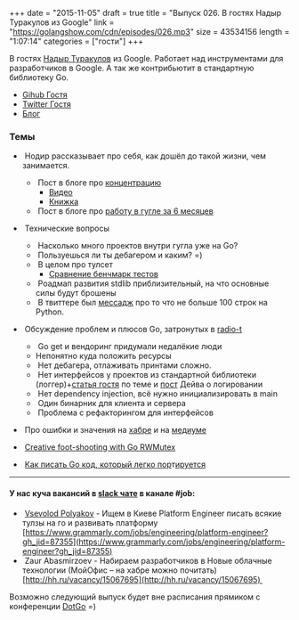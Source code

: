 +++
date = "2015-11-05"
draft = true
title = "Выпуск 026. В гостях Надыр Туракулов из Google"
link = "https://golangshow.com/cdn/episodes/026.mp3"
size = 43534156
length = "1:07:14"
categories = ["гости"]
+++

В гостях [Надыр Туракулов](http://nodir.io/) из Google. Работает над инструментами для разработчиков в Google. А так же контрибьютит в стандартную библиотеку Go.

* [Gihub Гостя](https://github.com/nodirt)
* [Twitter Гостя](https://twitter.com/nodirtz)
* [Блог](http://nodir.io/)


### Темы

-  Нодир рассказывает про себя, как дошёл до такой жизни, чем занимается.
    -  Пост в блоге про [концентрацию](http://nodir.io/post/132007505696/on-mindfulness)
        + [Видео](https://www.youtube.com/watch?v=8XPDCGlP630)
        + [Книжка](https://books.google.com/books/about/Search_Inside_Yourself.html?id=TeU90XUYAUAC&printsec=frontcover&source=kp_read_button&hl=en&output=reader&pg=GBS.PT2.w.0.0.0.3)
    -  Пост в блоге про [работу в гугле за 6 месяцев](http://nodir.io/post/79121611709/google)
-  Технические вопросы
    -  Насколько много проектов внутри гугла уже на Go?
    -  Пользуешься ли ты дебагером и каким? =)
    -  В целом про тулсет
        + [Сравнение бенчмарк тестов](https://github.com/divan/gobenchui)
    -  Роадмап развития stdlib приблизительный, на что основные силы будут брошены
    -  В твиттере был [мессадж](https://twitter.com/M0sth8/status/661309409318989824) про то что не больше 100 строк на Python.
-  Обсуждение проблем и плюсов Go, затронутых в [radio-t](http://www.radio-t.com/p/2015/10/31/podcast-468/)
    -  Go get и вендоринг придумали недалёкие люди
    -  Непонятно куда положить ресурсы
    -  Нет дебагера, отлаживать принтами сложно.
    -  Нет интерфейсов у проектов из стандартной библиотеки (логгер)+[статья гостя](http://nodir.io/post/132312948446/logger) по теме и [пост](http://dave.cheney.net/2015/11/05/lets-talk-about-logging) Дейва о логировании 
    -  Нет dependency injection, всё нужно инициализировать в main
    -  Один бинарник для клиента и сервера
    -  Проблема с рефакторингом для интерфейсов

-  Про ошибки и значения на [хабре](http://habrahabr.ru/post/270027/) и на [медиуме](https://medium.com/@divan/explaining-go-error-handling-44099bcd2b1f#.lha11fon8)
-  [Creative foot-shooting with Go RWMutex](https://blog.cloudflare.com/creative-foot-shooting-with-go-rwmutex/)
-  [Как писать Go код, который легко пор](http://habrahabr.ru/post/269943/)т[ируется](http://habrahabr.ru/post/269943/)


----
#### У нас куча вакансий в [slack чате](http://4gophers.com/slack) в канале \#job:

-  [Vsevolod Polyakov](https://golang-ru.slack.com/team/ctrlok) - Ищем в Киеве Platform Engineer писать всякие тулзы на го и развивать платформу [https://www.grammarly.com/jobs/engineering/platform-engineer?gh_jid=87355](https://www.grammarly.com/jobs/engineering/platform-engineer?gh_jid=87355)
-  Zaur Abasmirzoev - Набираем разработчиков в Новые облачные технологии (МойОфис – на хабре можно почитать) [http://hh.ru/vacancy/15067695](http://hh.ru/vacancy/15067695) 


Возможно следующий выпуск будет вне расписания прямиком с конференции [DotGo](http://dotgo.eu) =)

